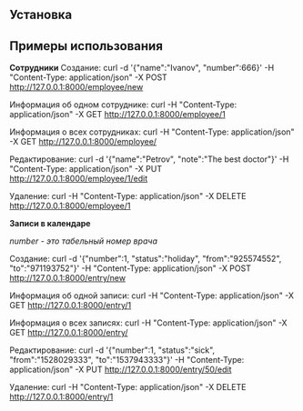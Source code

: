 Установка
---------


Примеры использования
---------------------

**Сотрудники**
Создание:
curl -d '{"name":"Ivanov", "number":666}' -H "Content-Type: application/json" -X POST http://127.0.0.1:8000/employee/new

Информация об одном сотруднике:
curl  -H "Content-Type: application/json" -X GET http://127.0.0.1:8000/employee/1

Информация о всех сотрудниках:
curl -H "Content-Type: application/json" -X GET http://127.0.0.1:8000/employee/

Редактирование:
curl -d '{"name":"Petrov", "note":"The best doctor"}' -H "Content-Type: application/json" -X PUT http://127.0.0.1:8000/employee/1/edit

Удаление:
curl -H "Content-Type: application/json" -X DELETE http://127.0.0.1:8000/employee/1


**Записи в календаре**

_number - это табельный номер врача_

Создание:
curl -d '{"number":1, "status":"holiday", "from":"925574552", "to":"971193752"}' -H "Content-Type: application/json" -X POST http://127.0.0.1:8000/entry/new

Информация об одной записи:
curl  -H "Content-Type: application/json" -X GET http://127.0.0.1:8000/entry/1

Информация о всех записях:
curl -H "Content-Type: application/json" -X GET http://127.0.0.1:8000/entry/

Редактирование:
curl -d '{"number":1, "status":"sick", "from":"1528029333", "to":"1537943333"}' -H "Content-Type: application/json" -X PUT http://127.0.0.1:8000/entry/50/edit

Удаление:
curl -H "Content-Type: application/json" -X DELETE http://127.0.0.1:8000/entry/1